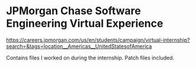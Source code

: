 # JPMorgan Chase Software Engineering Virtual Experience

https://careers.jpmorgan.com/us/en/students/campaign/virtual-internship?search=&tags=location__Americas__UnitedStatesofAmerica

Contains files I worked on during the internship. Patch files included.
